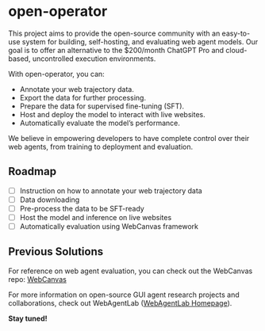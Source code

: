 # open-operator

This project aims to provide the open-source community with an easy-to-use system for building, self-hosting, and evaluating web agent models. Our goal is to offer an alternative to the $200/month ChatGPT Pro and cloud-based, uncontrolled execution environments.

With open-operator, you can:
- Annotate your web trajectory data.
- Export the data for further processing.
- Prepare the data for supervised fine-tuning (SFT).
- Host and deploy the model to interact with live websites.
- Automatically evaluate the model’s performance.

We believe in empowering developers to have complete control over their web agents, from training to deployment and evaluation.

## Roadmap
- [ ] Instruction on how to annotate your web trajectory data
- [ ] Data downloading
- [ ] Pre-process the data to be SFT-ready
- [ ] Host the model and inference on live websites
- [ ] Automatically evaluation using WebCanvas framework

## Previous Solutions
For reference on web agent evaluation, you can check out the WebCanvas repo: [WebCanvas](https://github.com/iMeanAI/WebCanvas)

For more information on open-source GUI agent research projects and collaborations, check out WebAgentLab ([WebAgentLab Homepage](https://webagentlab.notion.site/homepage)).

**Stay tuned!**
